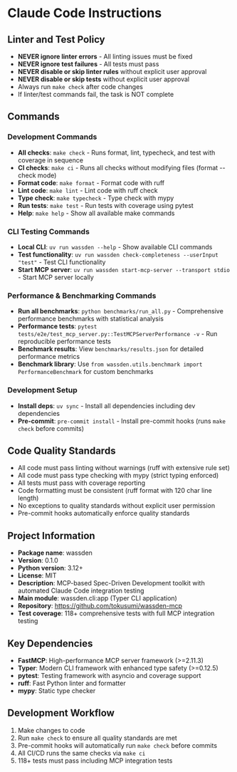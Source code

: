 # Claude Code Instructions

## Linter and Test Policy
- **NEVER ignore linter errors** - All linting issues must be fixed
- **NEVER ignore test failures** - All tests must pass
- **NEVER disable or skip linter rules** without explicit user approval
- **NEVER disable or skip tests** without explicit user approval
- Always run `make check` after code changes
- If linter/test commands fail, the task is NOT complete

## Commands

### Development Commands
- **All checks**: `make check` - Runs format, lint, typecheck, and test with coverage in sequence
- **CI checks**: `make ci` - Runs all checks without modifying files (format --check mode)
- **Format code**: `make format` - Format code with ruff
- **Lint code**: `make lint` - Lint code with ruff check
- **Type check**: `make typecheck` - Type check with mypy
- **Run tests**: `make test` - Run tests with coverage using pytest
- **Help**: `make help` - Show all available make commands

### CLI Testing Commands
- **Local CLI**: `uv run wassden --help` - Show available CLI commands
- **Test functionality**: `uv run wassden check-completeness --userInput "test"` - Test CLI functionality
- **Start MCP server**: `uv run wassden start-mcp-server --transport stdio` - Start MCP server locally

### Performance & Benchmarking Commands
- **Run all benchmarks**: `python benchmarks/run_all.py` - Comprehensive performance benchmarks with statistical analysis
- **Performance tests**: `pytest tests/e2e/test_mcp_server.py::TestMCPServerPerformance -v` - Run reproducible performance tests
- **Benchmark results**: View `benchmarks/results.json` for detailed performance metrics
- **Benchmark library**: Use `from wassden.utils.benchmark import PerformanceBenchmark` for custom benchmarks

### Development Setup
- **Install deps**: `uv sync` - Install all dependencies including dev dependencies
- **Pre-commit**: `pre-commit install` - Install pre-commit hooks (runs `make check` before commits)

## Code Quality Standards
- All code must pass linting without warnings (ruff with extensive rule set)
- All code must pass type checking with mypy (strict typing enforced)
- All tests must pass with coverage reporting
- Code formatting must be consistent (ruff format with 120 char line length)
- No exceptions to quality standards without explicit user permission
- Pre-commit hooks automatically enforce quality standards

## Project Information
- **Package name**: wassden
- **Version**: 0.1.0
- **Python version**: 3.12+
- **License**: MIT
- **Description**: MCP-based Spec-Driven Development toolkit with automated Claude Code integration testing
- **Main module**: wassden.cli:app (Typer CLI application)
- **Repository**: https://github.com/tokusumi/wassden-mcp
- **Test coverage**: 118+ comprehensive tests with full MCP integration testing

## Key Dependencies
- **FastMCP**: High-performance MCP server framework (>=2.11.3)
- **Typer**: Modern CLI framework with enhanced type safety (>=0.12.5)
- **pytest**: Testing framework with asyncio and coverage support
- **ruff**: Fast Python linter and formatter
- **mypy**: Static type checker

## Development Workflow
1. Make changes to code
2. Run `make check` to ensure all quality standards are met
3. Pre-commit hooks will automatically run `make check` before commits
4. All CI/CD runs the same checks via `make ci`
5. 118+ tests must pass including MCP integration tests